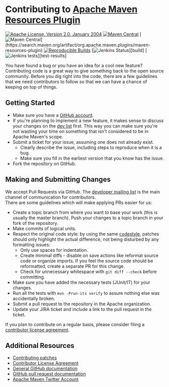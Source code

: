 <!---
 Licensed to the Apache Software Foundation (ASF) under one or more
 contributor license agreements.  See the NOTICE file distributed with
 this work for additional information regarding copyright ownership.
 The ASF licenses this file to You under the Apache License, Version 2.0
 (the "License"); you may not use this file except in compliance with
 the License.  You may obtain a copy of the License at

      http://www.apache.org/licenses/LICENSE-2.0

 Unless required by applicable law or agreed to in writing, software
 distributed under the License is distributed on an "AS IS" BASIS,
 WITHOUT WARRANTIES OR CONDITIONS OF ANY KIND, either express or implied.
 See the License for the specific language governing permissions and
 limitations under the License.
-->
Contributing to [Apache Maven Resources Plugin](https://maven.apache.org/plugins/maven-resources-plugin/)
======================

[![Apache License, Version 2.0, January 2004](https://img.shields.io/github/license/apache/maven.svg?label=License)][license]
[![Maven Central](https://img.shields.io/maven-central/v/org.apache.maven.plugins/maven-resources-plugin.svg?label=Maven%20Central)](https://search.maven.org/artifact/org.apache.maven.plugins/maven-resources-plugin)
[![Maven Central](https://img.shields.io/maven-central/v/org.apache.maven.plugins/maven-resources-plugin.svg?label=Maven%20Central&versionPrefix=3.)](https://search.maven.org/artifact/org.apache.maven.plugins/maven-resources-plugin)
[![Reproducible Builds](https://img.shields.io/badge/Reproducible_Builds-ok-green?labelColor=blue)](https://github.com/jvm-repo-rebuild/reproducible-central/blob/master/content/org/apache/maven/plugins/maven-resources-plugin/README.md)
[![Jenkins Status](https://img.shields.io/jenkins/s/https/ci-maven.apache.org/job/Maven/job/maven-box/job/maven-resources-plugin/job/master.svg?)][build]
[![Jenkins tests](https://img.shields.io/jenkins/t/https/ci-maven.apache.org/job/Maven/job/maven-box/job/maven-resources-plugin/job/master.svg?)][test-results]


You have found a bug or you have an idea for a cool new feature? Contributing
code is a great way to give something back to the open source community. Before
you dig right into the code, there are a few guidelines that we need
contributors to follow so that we can have a chance of keeping on top of
things.

Getting Started
---------------

+ Make sure you have a [GitHub account](https://github.com/signup/free).
+ If you're planning to implement a new feature, it makes sense to discuss your changes 
  on the [dev list][ml-list] first. 
  This way you can make sure you're not wasting your time on something that isn't 
  considered to be in Apache Maven's scope.
+ Submit a ticket for your issue, assuming one does not already exist.
  + Clearly describe the issue, including steps to reproduce when it is a bug.
  + Make sure you fill in the earliest version that you know has the issue.
+ Fork the repository on GitHub.

Making and Submitting Changes
--------------

We accept Pull Requests via GitHub. The [developer mailing list][ml-list] is the
main channel of communication for contributors.  
There are some guidelines which will make applying PRs easier for us:
+ Create a topic branch from where you want to base your work (this is usually the master branch).
  Push your changes to a topic branch in your fork of the repository.
+ Make commits of logical units.
+ Respect the original code style: by using the same [codestyle][code-style],
  patches should only highlight the actual difference, not being disturbed by any formatting issues:
  + Only use spaces for indentation.
  + Create minimal diffs - disable on save actions like reformat source code or organize imports. 
    If you feel the source code should be reformatted, create a separate PR for this change.
  + Check for unnecessary whitespace with `git diff --check` before committing.
+ Make sure you have added the necessary tests (JUnit/IT) for your changes.
+ Run all the tests with `mvn -Prun-its verify` to assure nothing else was accidentally broken.
+ Submit a pull request to the repository in the Apache organization.
+ Update your JIRA ticket and include a link to the pull request in the ticket.

If you plan to contribute on a regular basis, please consider filing a [contributor license agreement][cla].

Additional Resources
--------------------

+ [Contributing patches](https://maven.apache.org/guides/development/guide-maven-development.html#Creating_and_submitting_a_patch)
+ [Contributor License Agreement][cla]
+ [General GitHub documentation](https://help.github.com/)
+ [GitHub pull request documentation](https://help.github.com/send-pull-requests/)
+ [Apache Maven Twitter Account](https://twitter.com/ASFMavenProject)

[license]: https://www.apache.org/licenses/LICENSE-2.0
[ml-list]: https://maven.apache.org/mailing-lists.html
[code-style]: https://maven.apache.org/developers/conventions/code.html
[cla]: https://www.apache.org/licenses/#clas
[maven-wiki]: https://cwiki.apache.org/confluence/display/MAVEN/Index
[test-results]: https://ci-maven.apache.org/job/Maven/job/maven-box/job/maven-resources-plugin/job/master/lastCompletedBuild/testReport/
[build]: https://ci-maven.apache.org/job/Maven/job/maven-box/job/maven-resources-plugin/job/master/

